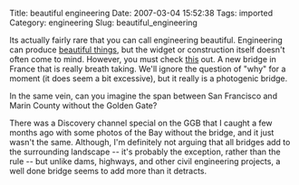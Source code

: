 Title: beautiful engineering
Date: 2007-03-04 15:52:38
Tags: imported
Category: engineering
Slug: beautiful_engineering

Its actually fairly rare that you can call engineering beautiful.  Engineering can produce <a href="http://antwrp.gsfc.nasa.gov/apod/ap070218.html" title="Long live Hubble">beautiful things</a>, but the widget or construction itself doesn't often come to mind.  However, you must check <a href="http://thrillingwonder.blogspot.com/2007/02/construction-of-worlds-highest-bridge.html" title="Bridge above the clouds">this</a> out.  A new bridge in France that is really breath taking.  We'll ignore the question of "why" for a moment (it does seem a bit excessive), but it really is a photogenic bridge.

In the same vein, can you imagine the span between San Francisco and Marin County without the Golden Gate?

There was a Discovery channel special on the GGB that I caught a few months ago with some photos of the Bay without the bridge, and it just wasn't the same.  Although, I'm definitely not arguing that all bridges add to the surrounding landscape -- it's probably the exception, rather than the rule -- but unlike dams, highways, and other civil engineering projects, a well done bridge seems to add more than it detracts.
